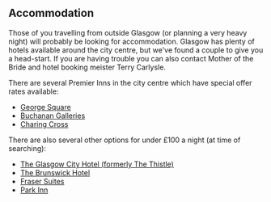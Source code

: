 ## Accommodation
<a name="accommodation"/>

Those of you travelling from outside Glasgow (or planning a very heavy night) will probably be looking for accommodation.
Glasgow has plenty of hotels available around the city centre, but we've found a couple to give you a head-start.
If you are having trouble you can also contact Mother of the Bride and hotel booking meister Terry Carlysle.

There are several Premier Inns in the city centre which have special offer rates available:

* [George Square](http://www.premierinn.com/en/hotel/GLACIT/glasgow-city-centre-george-square)
* [Buchanan Galleries](http://www.premierinn.com/en/hotel/GLASTA/glasgow-city-centre-buchanan-galleries)
* [Charing Cross](http://www.premierinn.com/en/hotel/GLAPTI/glasgow-city-centre-charing-cross)

There are also several other options for under £100 a night (at time of searching):

* [The Glasgow City Hotel (formerly The Thistle)](http://www.booking.com/app_link/hotel/gb/the-glasgow-city-hotel.html)
* [The Brunswick Hotel](http://www.booking.com/app_link/hotel/gb/thebrunswickhotel.html)
* [Fraser Suites](http://www.booking.com/app_link/hotel/gb/somersetmerchant.html)
* [Park Inn](http://www.booking.com/app_link/hotel/gb/park-inn-by-radisson-glasgow-city-centre.html)
